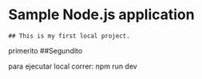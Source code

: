 # Sample Node.js application

````
## This is my first local project.
````
primerito
##Segundito

para ejecutar local correr:
npm run dev